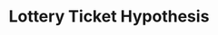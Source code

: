 ---
title: Lottery Ticket Hypothesis
description: Overview and summary of the Lottery Ticket Hypothesis.
img: assets/img/project_preview/pruning.png
importance: 1
category: other
slides: Pruning and LTH_final.pdf
---